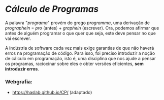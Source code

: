 # _Cálculo de Programas_

A palavra "_programa_" provém do grego _programma_, uma derivação de _prographein_ = _pro_ (antes) + _graphein_ (escrever). Ora, podemos afirmar que antes de alguém programar o que quer que seja, este deve pensar no que vai escrever.

A indústria de software cada vez mais exige garantias de que não haverá erros na programação de código. Para isso, foi preciso introduzir a noção de cálculo em programação, isto é, uma disciplina que nos ajude a pensar os programas, raciocinar sobre eles e obter versões eficientes, __sem introduzir erros__.


### Webgrafia:
- https://haslab.github.io/CP/ (adaptado)
